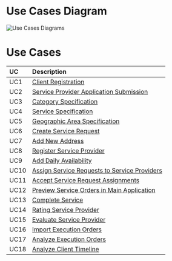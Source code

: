 # Use Cases Diagram

![Use Cases Diagrams](UseCases/DUC.png)

# Use Cases

| UC    | Description                                                                                     |
| :---- | :------------------------------------------------------------------------                       |
| UC1   | [Client Registration](UseCases/UC1_ClientRegistration.md)                                       |
| UC2   | [Service Provider Application Submission](UseCases/UC2_ServiceProviderApplicationSubmission.md) |
| UC3   | [Category Specification](UseCases/UC3_CategorySpecification.md)                                 |
| UC4   | [Service Specification](UseCases/UC4_ServiceSpecification.md)                                   |
| UC5   | [Geographic Area Specification](UseCases/UC5_GeographicAreaSpecification.md)                    |
| UC6   | [Create Service Request](UseCases/UC6_CreateServiceRequest.md)                                  |
| UC7   | [Add New Address](UseCases/UC7_AddNewAddress.md)                                                |
| UC8   | [Register Service Provider](UseCases/UC8_RegisterServiceProvider.md)                            |
| UC9   | [Add Daily Availability](UseCases/UC9_AddDailyAvailability.md)                                  |
| UC10  | [Assign Service Requests to Service Providers](UseCases/UC10_AssignServiceRequests.md)          |
| UC11  | [Accept Service Request Assignments](UseCases/UC11_AcceptServiceRequestAssignments.md)          |
| UC12  | [Preview Service Orders in Main Application](UseCases/UC12_PreviewServiceOrdersMainApp.md)      |
| UC13  | [Complete Service](UseCases/UC13_CompleteService.md)                                             |
| UC14  | [Rating Service Provider](UseCases/UC14_RatingSP.md)                                                          |
| UC15  | [Evaluate Service Provider](UseCases/UC15_EvaluateSP.md)                                                      |
| UC16  | [Import Execution Orders](UseCases/UC16_ImportExecutionOrders.md)                               |
| UC17  | [Analyze Execution Orders](UseCases/UC17_AnalyzeExecutionOrders.md)                             |
| UC18  | [Analyze Client Timeline](UseCases/UC18_AnalyzeClientTimeline.md)                               |
